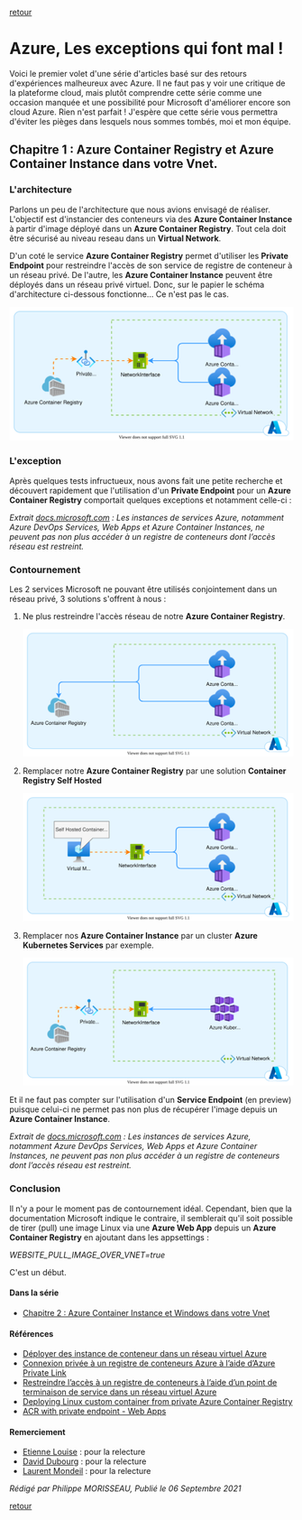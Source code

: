 [retour](../index.md)

# Azure, Les exceptions qui font mal ! 

Voici le premier volet d'une série d'articles basé sur des retours d'expériences malheureux avec Azure.
Il ne faut pas y voir une critique de la plateforme cloud, mais plutôt comprendre cette série comme une occasion manquée et une possibilité pour Microsoft d'améliorer encore son cloud Azure. Rien n'est parfait !
J'espère que cette série vous permettra d'éviter les pièges dans lesquels nous sommes tombés, moi et mon équipe.

## Chapitre 1 : Azure Container Registry et Azure Container Instance dans votre Vnet.

### L'architecture

Parlons un peu de l'architecture que nous avions envisagé de réaliser.
L'objectif est d'instancier des conteneurs via des **Azure Container Instance** à partir d'image déployé dans un **Azure Container Registry**. Tout cela doit être sécurisé au niveau reseau dans un **Virtual Network**.

D'un coté le service **Azure Container Registry** permet d'utiliser les **Private Endpoint** pour restreindre l'accès de son service de registre de conteneur à un réseau privé.
De l'autre, les **Azure Container Instance** peuvent être déployés dans un réseau privé virtuel.
Donc, sur le papier le schéma d'architecture ci-dessous fonctionne... Ce n'est pas le cas.

![archi 1](../img/azureException.acrAndAciWithVnet.svg)

### L'exception

Après quelques tests infructueux, nous avons fait une petite recherche et découvert rapidement que l'utilisation d'un **Private Endpoint** pour un **Azure Container Registry** comportait quelques exceptions et notamment celle-ci : 

_Extrait [docs.microsoft.com](https://docs.microsoft.com/fr-fr/azure/container-registry/container-registry-private-link) : Les instances de services Azure, notamment Azure DevOps Services, Web Apps et Azure Container Instances, ne peuvent pas non plus accéder à un registre de conteneurs dont l’accès réseau est restreint._

### Contournement

Les 2 services Microsoft ne pouvant être utilisés conjointement dans un réseau privé, 3 solutions s'offrent à nous :
1. Ne plus restreindre l'accès réseau de notre **Azure Container Registry**.
   
   ![archi 2](../img/azureException.acrAndAciWithVnet1.svg)
2. Remplacer notre **Azure Container Registry** par une solution **Container Registry Self Hosted**
   
   ![archi 3](../img/azureException.acrAndAciWithVnet2.svg)
2. Remplacer nos **Azure Container Instance** par un cluster **Azure Kubernetes Services** par exemple.
   
   ![archi 3](../img/azureException.acrAndAciWithVnet3.svg)

Et il ne faut pas compter sur l'utilisation d'un **Service Endpoint** (en preview) puisque celui-ci ne permet pas non plus de récupérer l'image depuis un **Azure Container Instance**.

_Extrait de [docs.microsoft.com](https://docs.microsoft.com/fr-fr/azure/container-registry/container-registry-vnet#preview-limitations) : Les instances de services Azure, notamment Azure DevOps Services, Web Apps et Azure Container Instances, ne peuvent pas non plus accéder à un registre de conteneurs dont l’accès réseau est restreint._

### Conclusion

Il n'y a pour le moment pas de contournement idéal. 
Cependant, bien que la documentation Microsoft indique le contraire, il semblerait qu'il soit possible de tirer (pull) une image Linux via une **Azure Web App** depuis un **Azure Container Registry** en ajoutant dans les appsettings :

_WEBSITE_PULL_IMAGE_OVER_VNET=true_

C'est un début.

#### Dans la série

- [Chapitre 2 : Azure Container Instance et Windows dans votre Vnet](../docs/azureException.aciWindowsWithVnet.md)

#### Références

- [Déployer des instance de conteneur dans un réseau virtuel Azure](https://docs.microsoft.com/fr-fr/azure/container-instances/container-instances-vnet)
- [Connexion privée à un registre de conteneurs Azure à l’aide d’Azure Private Link](https://docs.microsoft.com/fr-fr/azure/container-registry/container-registry-private-link)
- [Restreindre l’accès à un registre de conteneurs à l’aide d’un point de terminaison de service dans un réseau virtuel Azure](https://docs.microsoft.com/fr-fr/azure/container-registry/container-registry-vnet#preview-limitations)
- [Deploying Linux custom container from private Azure Container Registry](https://azure.github.io/AppService/2021/07/03/Linux-container-from-ACR-with-private-endpoint.html)
- [ACR with private endpoint - Web Apps](https://github.com/MicrosoftDocs/azure-docs/issues/78210)

#### Remerciement

- [Etienne Louise](https://www.linkedin.com/in/etienne-louise-78154063/) : pour la relecture
- [David Dubourg](https://www.linkedin.com/in/dubourg-david-7413779/) : pour la relecture
- [Laurent Mondeil](https://www.linkedin.com/in/laurent-mondeil-0a87a743/) : pour la relecture

_Rédigé par Philippe MORISSEAU, Publié le 06 Septembre 2021_

[retour](../index.md)